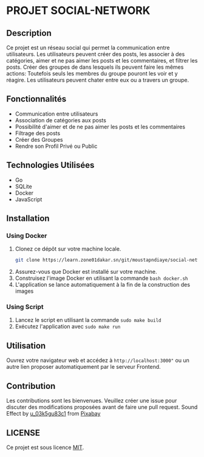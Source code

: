 # PROJET SOCIAL-NETWORK

## Description

Ce projet est un réseau social qui permet la communication entre utilisateurs. Les utilisateurs peuvent créer des posts, les associer à des catégories, aimer et ne pas aimer les posts et les commentaires, et filtrer les posts. Créer des groupes de dans lesquels ils peuvent faire les mêmes actions: Toutefois seuls les membres du groupe pouront les voir et y réagire.
Les utilisateurs peuvent chater entre eux ou a travers un groupe.

## Fonctionnalités

- Communication entre utilisateurs
- Association de catégories aux posts
- Possibilité d'aimer et de ne pas aimer les posts et les commentaires
- Filtrage des posts
- Créer des Groupes
- Rendre son Profil Privé ou Public

## Technologies Utilisées

- Go
- SQLite
- Docker
- JavaScript

## Installation

### Using Docker

1. Clonez ce dépôt sur votre machine locale.
   ```bash
   git clone https://learn.zone01dakar.sn/git/moustapndiaye/social-network.git
   ```
2. Assurez-vous que Docker est installé sur votre machine.
3. Construisez l'image Docker en utilisant la commande `bash docker.sh`
4. L'application se lance automatiquement à la fin de la construction des images

### Using Script

1. Lancez le script en utilisant la commande ` sudo make build `
2. Exécutez l'application avec ` sudo make run `

## Utilisation

Ouvrez votre navigateur web et accédez à `http://localhost:3000"` ou un autre lien proposer automatiquement par le serveur Frontend.

## Contribution

Les contributions sont les bienvenues. Veuillez créer une issue pour discuter des modifications proposées avant de faire une pull request.
Sound Effect by <a href="https://pixabay.com/fr/users/u_03k5gu83c1-32011299/?utm_source=link-attribution&utm_medium=referral&utm_campaign=music&utm_content=129007">u_03k5gu83c1</a> from <a href="https://pixabay.com//?utm_source=link-attribution&utm_medium=referral&utm_campaign=music&utm_content=129007">Pixabay</a>

## LICENSE
Ce projet est sous licence [MIT](LICENSE).

